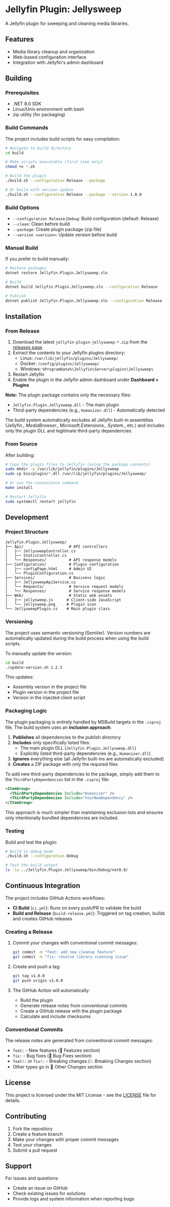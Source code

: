 # Jellyfin Plugin: Jellysweep

A Jellyfin plugin for sweeping and cleaning media libraries.

## Features

- Media library cleanup and organization
- Web-based configuration interface
- Integration with Jellyfin's admin dashboard

## Building

### Prerequisites

- .NET 8.0 SDK
- Linux/Unix environment with bash
- zip utility (for packaging)

### Build Commands

The project includes build scripts for easy compilation:

```bash
# Navigate to build directory
cd build

# Make scripts executable (first time only)
chmod +x *.sh

# Build the plugin
./build.sh --configuration Release --package

# Or build with version update
./build.sh --configuration Release --package --version 1.0.0
```

### Build Options

- `--configuration Release|Debug`: Build configuration (default: Release)
- `--clean`: Clean before build
- `--package`: Create plugin package (zip file)
- `--version <version>`: Update version before build

### Manual Build

If you prefer to build manually:

```bash
# Restore packages
dotnet restore Jellyfin.Plugin.Jellysweep.sln

# Build
dotnet build Jellyfin.Plugin.Jellysweep.sln --configuration Release

# Publish
dotnet publish Jellyfin.Plugin.Jellysweep.sln --configuration Release
```

## Installation

### From Release

1. Download the latest `jellyfin-plugin-jellysweep-*.zip` from the [releases page](https://github.com/jon4hz/jellyfin-plugin-jellysweep/releases)
2. Extract the contents to your Jellyfin plugins directory:
   - Linux: `/var/lib/jellyfin/plugins/Jellysweep/`
   - Docker: `/config/plugins/Jellysweep/`
   - Windows: `%ProgramData%\Jellyfin\Server\plugins\Jellysweep\`
3. Restart Jellyfin
4. Enable the plugin in the Jellyfin admin dashboard under **Dashboard > Plugins**

**Note:** The plugin package contains only the necessary files:

- `Jellyfin.Plugin.Jellysweep.dll` - The main plugin
- Third-party dependencies (e.g., `Humanizer.dll`) - Automatically detected

The build system automatically excludes all Jellyfin built-in assemblies (Jellyfin._, MediaBrowser._, Microsoft.Extensions._, System._, etc.) and includes only the plugin DLL and legitimate third-party dependencies.

### From Source

After building:

```bash
# Copy the plugin files to Jellyfin (using the package contents)
sudo mkdir -p /var/lib/jellyfin/plugins/Jellysweep
sudo cp bin/plugin/*.dll /var/lib/jellyfin/plugins/Jellysweep/

# Or use the convenience command
make install

# Restart Jellyfin
sudo systemctl restart jellyfin
```

## Development

### Project Structure

```
Jellyfin.Plugin.Jellysweep/
├── Api/                    # API controllers
│   ├── JellysweepController.cs
│   ├── StaticController.cs
│   └── Responses/          # API response models
├── Configuration/          # Plugin configuration
│   ├── configPage.html     # Admin UI
│   └── PluginConfiguration.cs
├── Services/               # Business logic
│   ├── JellysweepApiService.cs
│   └── Requests/           # Service request models
│   └── Responses/          # Service response models
├── Web/                    # Static web assets
│   ├── jellysweep.js      # Client-side JavaScript
│   └── jellysweep.png     # Plugin icon
└── JellysweepPlugin.cs    # Main plugin class
```

### Versioning

The project uses semantic versioning (SemVer). Version numbers are automatically updated during the build process when using the build scripts.

To manually update the version:

```bash
cd build
./update-version.sh 1.2.3
```

This updates:

- Assembly version in the project file
- Plugin version in the project file
- Version in the injected client script

### Packaging Logic

The plugin packaging is entirely handled by MSBuild targets in the `.csproj` file. The build system uses an **inclusion approach**:

1. **Publishes** all dependencies to the publish directory
2. **Includes** only specifically listed files:
   - The main plugin DLL (`Jellyfin.Plugin.Jellysweep.dll`)
   - Explicitly listed third-party dependencies (e.g., `Humanizer.dll`)
3. **Ignores** everything else (all Jellyfin built-ins are automatically excluded)
4. **Creates** a ZIP package with only the required files

To add new third-party dependencies to the package, simply add them to the `ThirdPartyDependencies` list in the `.csproj` file:

```xml
<ItemGroup>
  <ThirdPartyDependencies Include="Humanizer" />
  <ThirdPartyDependencies Include="YourNewDependency" />
</ItemGroup>
```

This approach is much simpler than maintaining exclusion lists and ensures only intentionally bundled dependencies are included.

### Testing

Build and test the plugin:

```bash
# Build in debug mode
./build.sh --configuration Debug

# Test the build output
ls -la ../Jellyfin.Plugin.Jellysweep/bin/Debug/net8.0/
```

## Continuous Integration

The project includes GitHub Actions workflows:

- **CI Build** (`ci.yml`): Runs on every push/PR to validate the build
- **Build and Release** (`build-release.yml`): Triggered on tag creation, builds and creates GitHub releases

### Creating a Release

1. Commit your changes with conventional commit messages:

   ```bash
   git commit -m "feat: add new cleanup feature"
   git commit -m "fix: resolve library scanning issue"
   ```

2. Create and push a tag:

   ```bash
   git tag v1.0.0
   git push origin v1.0.0
   ```

3. The GitHub Action will automatically:
   - Build the plugin
   - Generate release notes from conventional commits
   - Create a GitHub release with the plugin package
   - Calculate and include checksums

### Conventional Commits

The release notes are generated from conventional commit messages:

- `feat:` - New features (🚀 Features section)
- `fix:` - Bug fixes (🐛 Bug Fixes section)
- `feat!:` or `fix!:` - Breaking changes (💥 Breaking Changes section)
- Other types go in 📝 Other Changes section

## License

This project is licensed under the MIT License - see the [LICENSE](LICENSE) file for details.

## Contributing

1. Fork the repository
2. Create a feature branch
3. Make your changes with proper commit messages
4. Test your changes
5. Submit a pull request

## Support

For issues and questions:

- Create an issue on GitHub
- Check existing issues for solutions
- Provide logs and system information when reporting bugs
